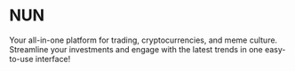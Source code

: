 # NUN
Your all-in-one platform for trading, cryptocurrencies, and meme culture. Streamline your investments and engage with the latest trends in one easy-to-use interface!
